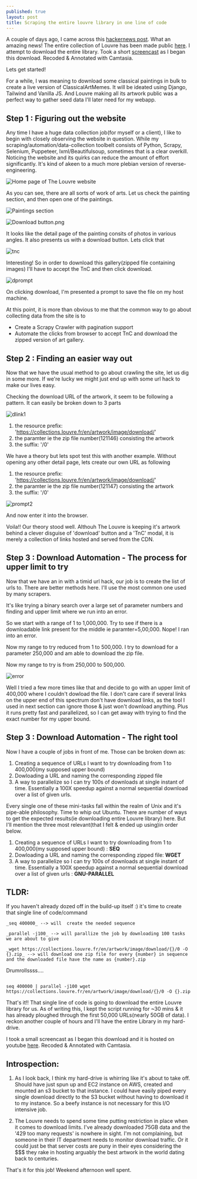 ```yaml
---
published: true
layout: post
title: Scraping the entire louvre library in one line of code
---
```


A couple of days ago, I came across this [hackernews post](https://news.ycombinator.com/item?id=26599830). What an amazing news! The entire collection of Louvre has been made public [here](https://collections.louvre.fr/en/). I attempt to download the entire library. Took a short [screencast](https://youtu.be/N84oRhc5zhg) as I began this download. Recoded & Annotated with Camtasia.

Lets get started!

For a while, I was meaning to download some classical paintings in bulk to create a live version of ClassicalArtMemes. It will be ideated using Django, Tailwind and Vanilla JS. And Louvre making all its artwork public was a perfect way to gather seed data I'll later need for my webapp.

## Step 1 : Figuring out the website

Any time I have a huge data collection job(for myself or a client), I like to begin with closely observing the website in question. While my scraping/automation/data-collection toolbelt consists of Python, Scrapy, Selenium, Puppeteer, lxml/Beautifulsoup, sometimes that is a clear overkill. Noticing the website and its quirks can reduce the amount of effort significantly. It's kind of akeen to a much more plebian version of reverse-engineering.

![Home page of The Louvre website](https://github.com/spsphulse/My-Portfolio/blob/master/images/louvre/homepage.png?raw=true)


As you can see, there are all sorts of work of arts. Let us check the painting section, and then open one of the paintings.

![Paintings section](https://github.com/spsphulse/My-Portfolio/blob/master/images/louvre/paintings.png?raw=true)


![Download button.png](https://github.com/spsphulse/My-Portfolio/blob/master/images/louvre/Download%20button.png?raw=true)


It looks like the detail page of the painting consits of photos in various angles. It also presents us with a download button. Lets click that

![tnc](https://github.com/spsphulse/My-Portfolio/blob/master/images/louvre/TnC.png?raw=true)


Interesting! So in order to download this gallery(zipped file containing images) I'll have to accept the TnC and then click download.

![dprompt](https://github.com/spsphulse/My-Portfolio/blob/master/images/louvre/downloadprompt.png?raw=true)

On clicking download, I'm presented a prompt to save the file on my host machine.


At this point, it is more than obvious to me that the common way to go about collecting data from the site is to 
- Create a Scrapy Crawler with pagination support
- Automate the clicks from browser to accept TnC and download the zipped version of art gallery.


## Step 2 : Finding an easier way out

Now that we have the usual method to go about crawling the site, let us dig in some more. If we're lucky we might just end up with some url hack to make our lives easy.


Checking the download URL of the artwork, it seem to be following a pattern. It can easily be broken down to 3 parts

![dlink1](https://github.com/spsphulse/My-Portfolio/blob/master/images/louvre/dlink1.png?raw=true)

1. the resource prefix: 'https://collections.louvre.fr/en/artwork/image/download/'
2. the paramter ie the zip file number(121146) consisting the artwork
3. the suffix: '/0'



We have a theory but lets spot test this with another example. Without opening any other detail page, lets create our own URL as following 

1. the resource prefix: 'https://collections.louvre.fr/en/artwork/image/download/'
2. the paramter ie the zip file number(121147) consisting the artwork
3. the suffix: '/0'

![prompt2](https://github.com/spsphulse/My-Portfolio/blob/master/images/louvre/Download_Prompt2.png?raw=true)

And now enter it into the browser. 

Voila!! Our theory stood well. Althouh The Louvre is keeping it's artwork behind a clever disguise of 'download' button and a 'TnC' modal, it is merely a collection of links hosted and served from the CDN.


## Step 3 : Download Automation - The process for upper limit to try

Now that we have an in with a timid url hack, our job is to create the list of urls to. There are better methods here. I'll use the most common one used by many scrapers.

It's like trying a binary search over a large set of parameter numbers and finding and upper limit where we run into an error.

So we start with a range of 1 to 1,000,000. Try to see if there is a downloadable link present for the middle ie paramter=5,00,000. Nope! I ran into an error.

Now my range to try reduced from 1 to 500,000. I try to download for a parameter 250,000 and am able to download the zip file.

Now my range to try is from 250,000 to 500,000.

![error](https://github.com/spsphulse/My-Portfolio/blob/master/images/louvre/error.png?raw=true)

Well I tried a few more times like that and decide to go with an upper limit of 400,000 where I couldn't dowload the file. I don't care care if several links on the upper end of this spectrum don't have download links, as the tool I used in next section can ignore those & just won't download anything. Plus it runs pretty fast and parallelized, so I can get away with trying to find the exact number for my upper bound.


## Step 3 : Download Automation - The right tool


Now I have a couple of jobs in front of me. Those can be broken down as:

1. Creating a sequence of URLs I want to try downloading from 1 to 400,000(my supposed upper bound)
2. Dowloading a URL and naming the corresponding zipped file
3. A way to parallelize so I can try 100s of downloads at single instant of time. Essentially a 100X speedup against a normal sequential download over a list of given urls.


Every single one of these mini-tasks fall within the realm of Unix and it's pipe-able philosophy. Time to whip out Ubuntu. There are number of ways to get the expected results(ie downloading entire Louvre library) here. But I'll mention the three most relevant(that I felt & ended up using)in order below. 

1. Creating a sequence of URLs I want to try downloading from 1 to 400,000(my supposed upper bound) : **SEQ**
2. Dowloading a URL and naming the corresponding zipped file: **WGET**
3. A way to parallelize so I can try 100s of downloads at single instant of time. Essentially a 100X speedup against a normal sequential download over a list of given urls : **GNU-PARALLEL**

## TLDR:
If you haven't already dozed off in the build-up itself :) it's time to create that single line of code/command

	_seq 400000_ --> will  create the needed sequence

	_parallel -j100_ --> will parallize the job by downloading 100 tasks we are about to give

	_wget https://collections.louvre.fr/en/artwork/image/download/{}/0 -O {}.zip_ --> will download one zip file for every {number} in sequence and the downloaded file have the name as {number}.zip


Drumrollssss....

```

seq 400000 | parallel -j100 wget https://collections.louvre.fr/en/artwork/image/download/{}/0 -O {}.zip

```

That's it!! That single line of code is going to download the entire Louvre library for us. As of writing this, I kept the script running for ~30 mins & it has already ploughed through the first 50,000 URLs(nearly 50GB of data). I reckon another couple of hours and I'll have the entire Library in my hard-drive. 

I took a small screencast as I began this download and it is hosted on youtube [here](https://youtu.be/N84oRhc5zhg "screencast"). Recoded & Annotated with Camtasia.


## Introspection:

1. As I look back, I think my hard-drive is whirring like it's about to take off. Should have just spun up and EC2 instance on AWS, created and mounted an s3 bucket to that instance. I could have easily piped every single download directly to the S3 bucket without having to download it to my instance. So a beefy instance is not necessary for this I/O intensive job.

2. The Louvre needs to spend some time putting restriction in place when it comes to download limits. I've already downloaded 75GB data and the '429 too many requests' is nowhere in sight. I'm not complaining, but someone in their IT department needs to monitor download traffic. Or it could just be that server costs are puny in their eyes considering the $$$ they rake in hosting arguably the best artwork in the world dating back to centuries.



That's it for this job! Weekend afternoon well spent.
